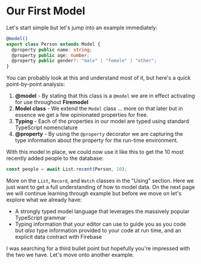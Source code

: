 # Our First Model

Let's start simple but let's jump into an example immediately:

```typescript
@model()
export class Person extends Model {
  @property public name: string;
  @property public age: number;
  @property public gender?: "male" | "female" | "other";
}
```

You can probably look at this and understand most of it, but here's a quick point-by-point analysis:

1. **@model** - By stating that this class is a `@model` we are in effect activating for use throughout **Firemodel**
2. **Model class** - We extend the `Model` class ... more on that later but in essence we get a few opinionated properties for free.
3. **Typing** - Each of the properties in our model are typed using standard TypeScript nomenclature
4. **@property** - By using the `@property` decorator we are capturing the type information about the property for the run-time environment.

With this model in place, we could now use it like this to get the 10 most recently added people to the database:

```typescript
const people = await List.recent(Person, 10);
```

More on the `List`,  `Record`, and `Watch` classes in the "Using" section. Here we just want to get a full understanding of how to model data. On the next page we will continue learning through example but before we move on let's explore what we already have:

- A strongly typed model language that leverages the massively popular TypeScript grammar
- Typing information that your editor can use to guide you as you code but _also_ type information provided to your code at run time, and an explicit data contract with Firebase

I was searching for a third bullet point but hopefully you're impressed with the two we have. Let's move onto another example.
